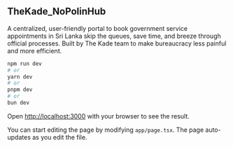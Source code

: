 ## TheKade_NoPolinHub

A centralized, user-friendly portal to book government service appointments in Sri Lanka skip the queues, save time, and breeze through official processes. Built by The Kade team to make bureaucracy less painful and more efficient.

```bash
npm run dev
# or
yarn dev
# or
pnpm dev
# or
bun dev
```

Open [http://localhost:3000](http://localhost:3000) with your browser to see the result.

You can start editing the page by modifying `app/page.tsx`. The page auto-updates as you edit the file.
